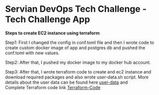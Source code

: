 # Servian DevOps Tech Challenge - Tech Challenge App

**Steps to create EC2 instance using terraform**


 Step1: First I changed the config in conf.toml file and then I wrote code to create custom docker image of app and postgres db and pushed the conf.toml with new values.
 
 
Step2:  After that, I pushed my docker image to my docker hub account.


Step3:  After that, I wrote terraform code to create and ec2 instance and download required packages and also wrote user-data.sh script.
        More details about the user data can be found here [user-data](Terraform-Code/user-data.sh) and              
        Complete Terraform code link [Terraform-Code](Terraform-Code/main.tf)

